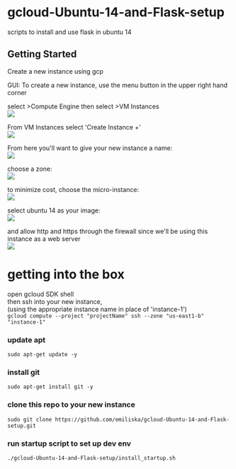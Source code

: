 # gcloud-Ubuntu-14-and-Flask-setup
scripts to install and use flask in ubuntu 14

## Getting Started
Create a new instance using gcp 

GUI:
To create a new instance, use the menu button in the upper right hand corner 

select >Compute Engine then select >VM Instances <br>
<img src="https://github.com/emiliska/gcloud-Ubuntu-14-and-Flask-setup/blob/master/Images/ci_0b.PNG"/>

From VM Instances select 'Create Instance +' <br>
<img src="https://github.com/emiliska/gcloud-Ubuntu-14-and-Flask-setup/blob/master/Images/create_instance.PNG"/>

From here you'll want to give your new instance a name:<br>
<img src="https://github.com/emiliska/gcloud-Ubuntu-14-and-Flask-setup/blob/master/Images/ci_1.PNG"/>

choose a zone:<br>
<img src="https://github.com/emiliska/gcloud-Ubuntu-14-and-Flask-setup/blob/master/Images/ci_2.PNG"/>

to minimize cost, choose the micro-instance:<br>
<img src="https://github.com/emiliska/gcloud-Ubuntu-14-and-Flask-setup/blob/master/Images/ci_3.PNG"/>

select ubuntu 14 as your image:<br>
<img src="https://github.com/emiliska/gcloud-Ubuntu-14-and-Flask-setup/blob/master/Images/ci_4.PNG"/>

and allow http and https through the firewall since we'll be using this instance as a web server<br>
<img src="https://github.com/emiliska/gcloud-Ubuntu-14-and-Flask-setup/blob/master/Images/ci_5.PNG"/>

# getting into the box
open gcloud SDK shell<br>
then ssh into your new instance,
<br>(using the appropriate instance name in place of 'instance-1')
<br>`gcloud compute --project "projectName" ssh --zone "us-east1-b" "instance-1"`

### update apt
`sudo apt-get update -y`

### install git
`sudo apt-get install git -y`

### clone this repo to your new instance
`sudo git clone https://github.com/emiliska/gcloud-Ubuntu-14-and-Flask-setup.git`

### run startup script to set up dev env
`./gcloud-Ubuntu-14-and-Flask-setup/install_startup.sh`
